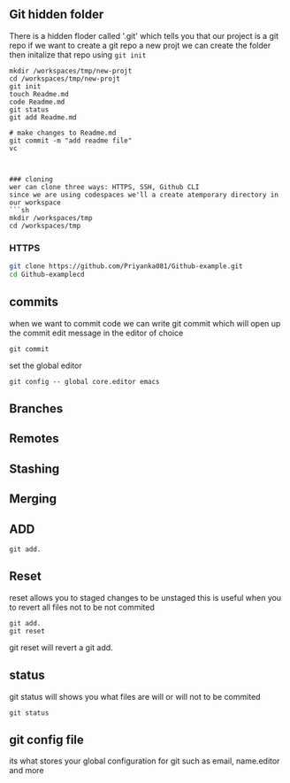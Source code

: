 ## Git hidden folder
There is a hidden floder called '.git' which tells you that our project is a git repo
if we want to create a git repo a new projt we can create the folder then initalize that repo using `git init`
```
mkdir /workspaces/tmp/new-projt
cd /workspaces/tmp/new-projt
git init
touch Readme.md
code Readme.md
git status 
git add Readme.md

# make changes to Readme.md
git commit -m "add readme file"
vc



### cloning
wer can clone three ways: HTTPS, SSH, Github CLI
since we are using codespaces we'll a create atemporary directory in our workspace
```sh
mkdir /workspaces/tmp
cd /workspaces/tmp
```

### HTTPS
```sh
git clone https://github.com/Priyanka081/Github-example.git
cd Github-examplecd
```


## commits
when we want to commit code we can write git commit which will open up the commit edit message in the editor of choice

```
git commit
```
set the global editor
```
git config -- global core.editor emacs
```
## Branches


## Remotes


## Stashing


## Merging
## ADD
```git add Readme.md
git add. 
```
## Reset
reset allows you  to staged changes to be unstaged
this is useful when you to revert all files not to be not commited

```
git add.
git reset
```
 git reset will revert a git add.

 ## status
 git status will shows you what files are will or will not to be commited
 ```
 git status
 ```
 ## git config file
 its what stores your global configuration for git such as email, name.editor and more

